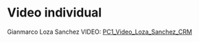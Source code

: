 # Video individual
Gianmarco Loza Sanchez 
VIDEO:
[PC1_Video_Loza_Sanchez_CRM](https://drive.google.com/file/d/1RPZhmV4S3eG1zi6FenGZgV0wfnug2631/view?usp=sharing)


